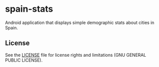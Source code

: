 # spain-stats

Android application that displays simple demographic stats about cities in Spain.

## License

See the [LICENSE](LICENSE.md) file for license rights and limitations (GNU GENERAL PUBLIC LICENSE).